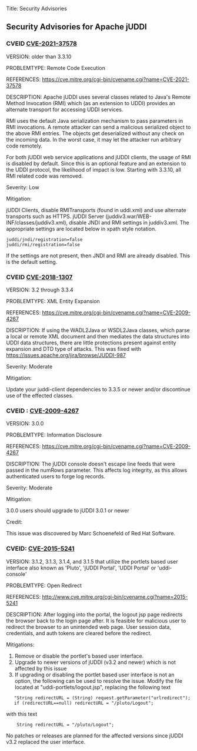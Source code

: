 Title: Security Advisories

## Security Advisories for Apache jUDDI

### CVEID [CVE-2021-37578](https://cve.mitre.org/cgi-bin/cvename.cgi?name=CVE-2021-37578)

VERSION:  older than 3.3.10

PROBLEMTYPE: Remote Code Execution

REFERENCES: https://cve.mitre.org/cgi-bin/cvename.cgi?name=CVE-2021-37578

DESCRIPTION: Apache jUDDI uses several classes related to Java's Remote Method Invocation (RMI) which (as an extension to UDDI) provides an alternate transport for accessing UDDI services.

RMI uses the default Java serialization mechanism to pass parameters in RMI invocations. A remote attacker can send a malicious serialized object to the above RMI entries. The objects get deserialized without any check on the incoming data. In the worst case, it may let the attacker run arbitrary code remotely. 

For both jUDDI web service applications and jUDDI clients, the usage of RMI is disabled by default. Since this is an optional feature and an extension to the UDDI protocol, the likelihood of impact is low. Starting with 3.3.10, all RMI related code was removed.

Severity: Low

Mitigation:

jUDDI Clients, disable RMITransports (found in uddi.xml) and use alternate transports such as HTTPS.
jUDDI Server (juddiv3.war/WEB-INF/classes/juddiv3.xml), disable JNDI and RMI settings in juddiv3.xml.
The appropriate settings are located below in xpath style notation.

    juddi/jndi/registration=false
    juddi/rmi/registration=false
	
If the settings are not present, then JNDI and RMI are already disabled. This is the default setting.

### CVEID  [CVE-2018-1307](https://cve.mitre.org/cgi-bin/cvename.cgi?name=CVE-2018-1307)

VERSION:  3.2 through 3.3.4

PROBLEMTYPE: XML Entity Expansion

REFERENCES: https://cve.mitre.org/cgi-bin/cvename.cgi?name=CVE-2009-4267

DISCRIPTION: If using the WADL2Java or WSDL2Java classes, which parse a local or remote XML document and then mediates the data structures into UDDI data structures, there are little protections present against entity expansion and DTD type of attacks. This was fixed with https://issues.apache.org/jira/browse/JUDDI-987

Severity: Moderate

Mitigation:

Update your juddi-client dependencies to 3.3.5 or newer and/or discontinue use of the effected classes.

### CVEID : [CVE-2009-4267](https://cve.mitre.org/cgi-bin/cvename.cgi?name=CVE-2009-4267)

VERSION:  3.0.0

PROBLEMTYPE: Information Disclosure

REFERENCES: https://cve.mitre.org/cgi-bin/cvename.cgi?name=CVE-2009-4267

DISCRIPTION: The jUDDI console doesn't escape line feeds that were passed in the numRows parameter. This affects log integrity, as this allows authenticated users to forge log records.

Severity: Moderate

Mitigation:

3.0.0 users should upgrade to jUDDI 3.0.1 or newer

Credit:

This issue was discovered by ﻿Marc Schoenefeld of Red Hat Software.


### CVEID: [CVE-2015-5241](https://cve.mitre.org/cgi-bin/cvename.cgi?name=CVE-2015-5241)

VERSION: 3.1.2, 3.1.3, 3.1.4, and 3.1.5 that utilize the portlets based user interface also known as 'Pluto', 'jUDDI Portal', 'UDDI Portal' or 'uddi-console'

PROBLEMTYPE: Open Redirect

REFERENCES: http://www.cve.mitre.org/cgi-bin/cvename.cgi?name=2015-5241

DESCRIPTION: After logging into the portal, the logout jsp page redirects the browser back to the login page after. It is feasible for malicious user to redirect the browser to an unintended web page. User session data, credentials, and auth tokens are cleared before the redirect.

Mitigations:

 1) Remove or disable the portlet's based user interface. 
 2) Upgrade to newer versions of jUDDI (v3.2 and newer) which is not affected by this issue
 3) If upgrading or disabling the portlet based user interface is not an option, the following can be used to resolve the issue. Modify the file located at "uddi-portlets/logout.jsp", replacing the following text
 
````
   "String redirectURL = (String) request.getParameter("urlredirect");
   if (redirectURL==null) redirectURL = "/pluto/Logout";
````

with this text

````
    String redirectURL = "/pluto/Logout";
````

No patches or releases are planned for the affected versions since jUDDI v3.2 replaced the user interface.
